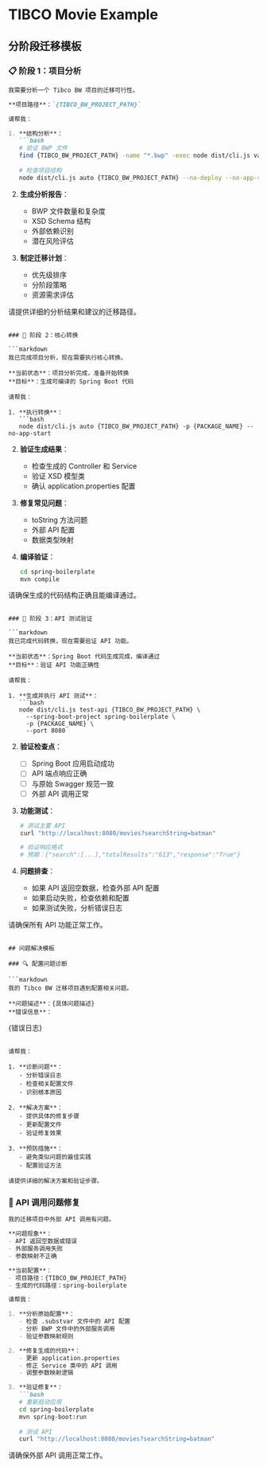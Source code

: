 # TIBCO Movie Example

## 分阶段迁移模板

### 📋 阶段 1：项目分析

```markdown
我需要分析一个 Tibco BW 项目的迁移可行性。

**项目路径**：`{TIBCO_BW_PROJECT_PATH}`

请帮我：

1. **结构分析**：
   ```bash
   # 验证 BWP 文件
   find {TIBCO_BW_PROJECT_PATH} -name "*.bwp" -exec node dist/cli.js validate -i {} \;
   
   # 检查项目结构
   node dist/cli.js auto {TIBCO_BW_PROJECT_PATH} --no-deploy --no-app-start
   ```

2. **生成分析报告**：
   - BWP 文件数量和复杂度
   - XSD Schema 结构
   - 外部依赖识别
   - 潜在风险评估

3. **制定迁移计划**：
   - 优先级排序
   - 分阶段策略
   - 资源需求评估

请提供详细的分析结果和建议的迁移路径。
```

### 🔧 阶段 2：核心转换

```markdown
我已完成项目分析，现在需要执行核心转换。

**当前状态**：项目分析完成，准备开始转换
**目标**：生成可编译的 Spring Boot 代码

请帮我：

1. **执行转换**：
   ```bash
   node dist/cli.js auto {TIBCO_BW_PROJECT_PATH} -p {PACKAGE_NAME} --no-app-start
   ```

2. **验证生成结果**：
   - 检查生成的 Controller 和 Service
   - 验证 XSD 模型类
   - 确认 application.properties 配置

3. **修复常见问题**：
   - toString 方法问题
   - 外部 API 配置
   - 数据类型映射

4. **编译验证**：
   ```bash
   cd spring-boilerplate
   mvn compile
   ```

请确保生成的代码结构正确且能编译通过。
```

### 🧪 阶段 3：API 测试验证

```markdown
我已完成代码转换，现在需要验证 API 功能。

**当前状态**：Spring Boot 代码生成完成，编译通过
**目标**：验证 API 功能正确性

请帮我：

1. **生成并执行 API 测试**：
   ```bash
   node dist/cli.js test-api {TIBCO_BW_PROJECT_PATH} \
     --spring-boot-project spring-boilerplate \
     -p {PACKAGE_NAME} \
     --port 8080
   ```

2. **验证检查点**：
   - [ ] Spring Boot 应用启动成功
   - [ ] API 端点响应正确
   - [ ] 与原始 Swagger 规范一致
   - [ ] 外部 API 调用正常

3. **功能测试**：
   ```bash
   # 测试主要 API
   curl "http://localhost:8080/movies?searchString=batman"
   
   # 验证响应格式
   # 预期：{"search":[...],"totalResults":"613","response":"True"}
   ```

4. **问题排查**：
   - 如果 API 返回空数据，检查外部 API 配置
   - 如果启动失败，检查依赖和配置
   - 如果测试失败，分析错误日志

请确保所有 API 功能正常工作。
```

## 问题解决模板

### 🔍 配置问题诊断

```markdown
我的 Tibco BW 迁移项目遇到配置相关问题。

**问题描述**：{具体问题描述}
**错误信息**：
```
{错误日志}
```

请帮我：

1. **诊断问题**：
   - 分析错误日志
   - 检查相关配置文件
   - 识别根本原因

2. **解决方案**：
   - 提供具体的修复步骤
   - 更新配置文件
   - 验证修复效果

3. **预防措施**：
   - 避免类似问题的最佳实践
   - 配置验证方法

请提供详细的解决方案和验证步骤。
```

### 🚨 API 调用问题修复

```markdown
我的迁移项目中外部 API 调用有问题。

**问题现象**：
- API 返回空数据或错误
- 外部服务调用失败
- 参数映射不正确

**当前配置**：
- 项目路径：{TIBCO_BW_PROJECT_PATH}
- 生成的代码路径：spring-boilerplate

请帮我：

1. **分析原始配置**：
   - 检查 .substvar 文件中的 API 配置
   - 分析 BWP 文件中的外部服务调用
   - 验证参数映射规则

2. **修复生成的代码**：
   - 更新 application.properties
   - 修正 Service 类中的 API 调用
   - 调整参数映射逻辑

3. **验证修复**：
   ```bash
   # 重新启动应用
   cd spring-boilerplate
   mvn spring-boot:run
   
   # 测试 API
   curl "http://localhost:8080/movies?searchString=batman"
   ```

请确保外部 API 调用正常工作。
```



